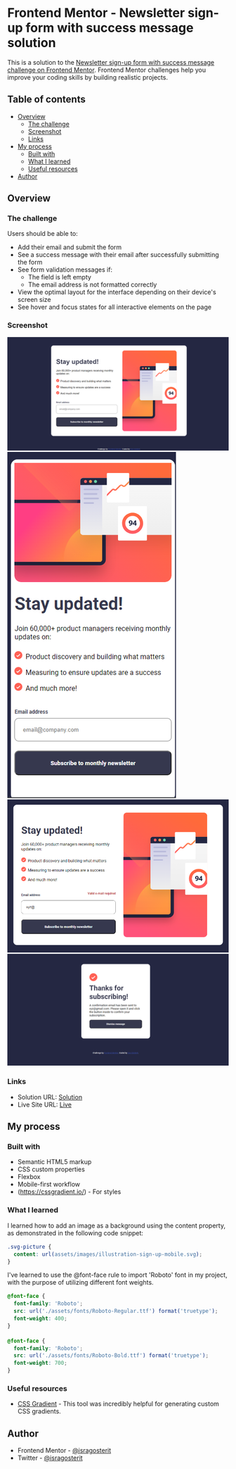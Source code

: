 # Frontend Mentor - Newsletter sign-up form with success message solution

This is a solution to the [Newsletter sign-up form with success message challenge on Frontend Mentor](https://www.frontendmentor.io/challenges/newsletter-signup-form-with-success-message-3FC1AZbNrv). Frontend Mentor challenges help you improve your coding skills by building realistic projects. 

## Table of contents

- [Overview](#overview)
  - [The challenge](#the-challenge)
  - [Screenshot](#screenshot)
  - [Links](#links)
- [My process](#my-process)
  - [Built with](#built-with)
  - [What I learned](#what-i-learned)
  - [Useful resources](#useful-resources)
- [Author](#author)

## Overview

### The challenge

Users should be able to:

- Add their email and submit the form
- See a success message with their email after successfully submitting the form
- See form validation messages if:
  - The field is left empty
  - The email address is not formatted correctly
- View the optimal layout for the interface depending on their device's screen size
- See hover and focus states for all interactive elements on the page

### Screenshot

![](./screenshots/design-desktop.PNG)
![](./screenshots/design-mobile.PNG)
![](./screenshots/error-message.PNG)
![](./screenshots/success-desktop.PNG)

### Links

- Solution URL: [Solution](https://www.frontendmentor.io/solutions/newsletter-signup-form-with-success-message-solution-p4EhVytgL2)
- Live Site URL: [Live](https://newsletter-sign-up-with-success-message-main-75umytw46.vercel.app/)

## My process

### Built with

- Semantic HTML5 markup
- CSS custom properties
- Flexbox
- Mobile-first workflow
- (https://cssgradient.io/) - For styles


### What I learned

I learned how to add an image as a background using the content property, as demonstrated in the following code snippet:

```css
.svg-picture {
  content: url(assets/images/illustration-sign-up-mobile.svg);
}
```

I've learned to use the @font-face rule to import 'Roboto' font in my project, with the purpose of utilizing different font weights.

```css
@font-face {
  font-family: 'Roboto';
  src: url('./assets/fonts/Roboto-Regular.ttf') format('truetype');
  font-weight: 400;
}

@font-face {
  font-family: 'Roboto';
  src: url('./assets/fonts/Roboto-Bold.ttf') format('truetype');
  font-weight: 700;
}
```

### Useful resources

- [CSS Gradient](https://cssgradient.io/) -  This tool was incredibly helpful for generating custom CSS gradients. 

## Author

- Frontend Mentor - [@isragosterit](https://www.frontendmentor.io/profile/isragosterit)
- Twitter - [@isragosterit](https://twitter.com/isragosterit)

